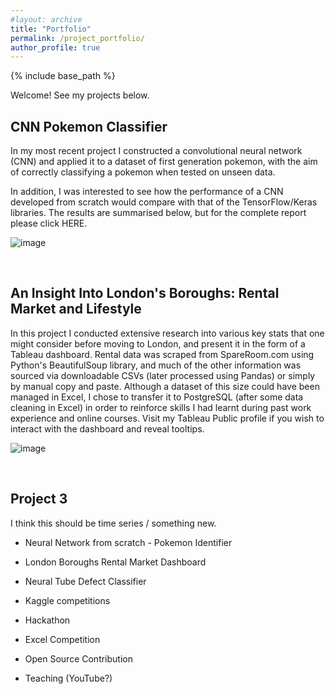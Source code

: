 ```yaml
---
#layout: archive
title: "Portfolio"
permalink: /project_portfolio/
author_profile: true
---
```


{% include base_path %}



Welcome! See my projects below.

<h2> CNN Pokemon Classifier </h2>

In my most recent project I constructed a convolutional neural network (CNN) and applied it to a dataset of first generation pokemon, with the aim of correctly classifying a pokemon when tested on unseen data.

In addition, I was interested to see how the performance of a CNN developed from scratch would compare with that of the TensorFlow/Keras libraries. The results are summarised below, but for the complete report please click HERE.

![image](rzedward.github.io/images/500x300.png)

<br>

<h2> An Insight Into London's Boroughs: Rental Market and Lifestyle </h2>

In this project I conducted extensive research into various key stats that one might consider before moving to London, and present it in the form of a Tableau dashboard. Rental data was scraped from SpareRoom.com using Python's BeautifulSoup library, and much of the other information was sourced via downloadable CSVs (later processed using Pandas) or simply by manual copy and paste. Although a dataset of this size could have been managed in Excel, I chose to transfer it to PostgreSQL (after some data cleaning in Excel) in order to reinforce skills I had learnt during past work experience and online courses. Visit my Tableau Public profile if you wish to interact with the dashboard and reveal tooltips.

![image](rzedward.github.io/images/500x300.png)

<br>

<h2> Project 3 </h2>

I think this should be time series / something new.

* Neural Network from scratch - Pokemon Identifier
* London Boroughs Rental Market Dashboard
* Neural Tube Defect Classifier

* Kaggle competitions
* Hackathon
* Excel Competition
* Open Source Contribution
* Teaching (YouTube?)